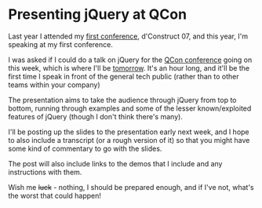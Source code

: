 # Presenting jQuery at QCon

Last year I attended my [first conference](http://twitter.com/rem/statuses/252197402), d'Construct 07, and this year, I'm speaking at my first conference.

I was asked if I could do a talk on jQuery for the [QCon conference](http://jaoo.dk:80/london-2008/tracks/show_track.jsp?trackOID=100) going on this week, which is where I'll be [tomorrow](http://jaoo.dk:80/london-2008/presentation/The+DOM+scripting+toolkit%3A+jQuery).  It's an hour long, and it'll be the first time I speak in front of the general tech public (rather than to other teams within your company)


<!--more-->

The presentation aims to take the audience through jQuery from top to bottom, running through examples and some of the lesser known/exploited features of jQuery (though I don't think there's many).

I'll be posting up the slides to the presentation early next week, and I hope to also include a transcript (or a rough version of it) so that you might have some kind of commentary to go with the slides.

The post will also include links to the demos that I include and any instructions with them.

Wish me <del>luck</del> - nothing, I should be prepared enough, and if I've not, what's the worst that could happen!